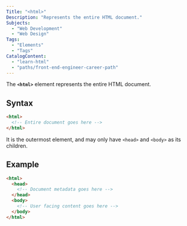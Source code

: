 ```yaml
---
Title: "<html>"
Description: "Represents the entire HTML document."
Subjects:
  - "Web Development"
  - "Web Design"
Tags:
  - "Elements"
  - "Tags"
CatalogContent:
  - "learn-html"
  - "paths/front-end-engineer-career-path"
---
```


The **`<html>`** element represents the entire HTML document.

## Syntax

```html
<html>
  <!-- Entire document goes here -->
</html>
```

It is the outermost element, and may only have `<head>` and `<body>` as its children.

## Example

```html
<html>
  <head>
    <!-- Document metadata goes here -->
  </head>
  <body>
    <!-- User facing content goes here -->
  </body>
</html>
```
